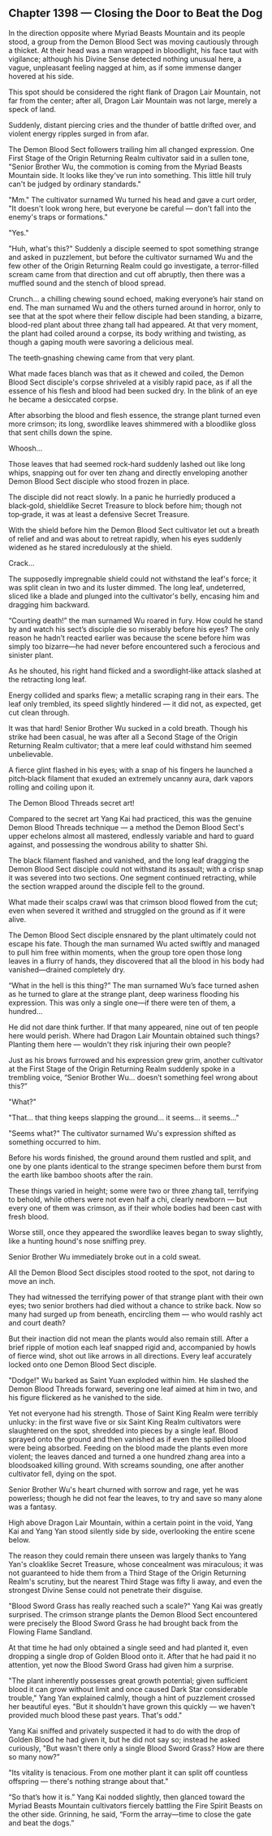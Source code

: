 ## Chapter 1398 — Closing the Door to Beat the Dog

In the direction opposite where Myriad Beasts Mountain and its people stood, a group from the Demon Blood Sect was moving cautiously through a thicket. At their head was a man wrapped in bloodlight, his face taut with vigilance; although his Divine Sense detected nothing unusual here, a vague, unpleasant feeling nagged at him, as if some immense danger hovered at his side.

This spot should be considered the right flank of Dragon Lair Mountain, not far from the center; after all, Dragon Lair Mountain was not large, merely a speck of land.

Suddenly, distant piercing cries and the thunder of battle drifted over, and violent energy ripples surged in from afar.

The Demon Blood Sect followers trailing him all changed expression. One First Stage of the Origin Returning Realm cultivator said in a sullen tone, "Senior Brother Wu, the commotion is coming from the Myriad Beasts Mountain side. It looks like they've run into something. This little hill truly can't be judged by ordinary standards."

"Mm." The cultivator surnamed Wu turned his head and gave a curt order, "It doesn't look wrong here, but everyone be careful — don't fall into the enemy's traps or formations."

"Yes."

"Huh, what's this?" Suddenly a disciple seemed to spot something strange and asked in puzzlement, but before the cultivator surnamed Wu and the few other of the Origin Returning Realm could go investigate, a terror-filled scream came from that direction and cut off abruptly, then there was a muffled sound and the stench of blood spread.

Crunch... a chilling chewing sound echoed, making everyone’s hair stand on end. The man surnamed Wu and the others turned around in horror, only to see that at the spot where their fellow disciple had been standing, a bizarre, blood-red plant about three zhang tall had appeared. At that very moment, the plant had coiled around a corpse, its body writhing and twisting, as though a gaping mouth were savoring a delicious meal.

The teeth‑gnashing chewing came from that very plant.

What made faces blanch was that as it chewed and coiled, the Demon Blood Sect disciple's corpse shriveled at a visibly rapid pace, as if all the essence of his flesh and blood had been sucked dry. In the blink of an eye he became a desiccated corpse.

After absorbing the blood and flesh essence, the strange plant turned even more crimson; its long, swordlike leaves shimmered with a bloodlike gloss that sent chills down the spine.

Whoosh...

Those leaves that had seemed rock‑hard suddenly lashed out like long whips, snapping out for over ten zhang and directly enveloping another Demon Blood Sect disciple who stood frozen in place.

The disciple did not react slowly. In a panic he hurriedly produced a black‑gold, shieldlike Secret Treasure to block before him; though not top‑grade, it was at least a defensive Secret Treasure.

With the shield before him the Demon Blood Sect cultivator let out a breath of relief and and was about to retreat rapidly, when his eyes suddenly widened as he stared incredulously at the shield.

Crack...

The supposedly impregnable shield could not withstand the leaf's force; it was split clean in two and its luster dimmed. The long leaf, undeterred, sliced like a blade and plunged into the cultivator's belly, encasing him and dragging him backward.

“Courting death!” the man surnamed Wu roared in fury. How could he stand by and watch his sect’s disciple die so miserably before his eyes? The only reason he hadn’t reacted earlier was because the scene before him was simply too bizarre—he had never before encountered such a ferocious and sinister plant.

As he shouted, his right hand flicked and a swordlight‑like attack slashed at the retracting long leaf.

Energy collided and sparks flew; a metallic scraping rang in their ears. The leaf only trembled, its speed slightly hindered — it did not, as expected, get cut clean through.

It was that hard! Senior Brother Wu sucked in a cold breath. Though his strike had been casual, he was after all a Second Stage of the Origin Returning Realm cultivator; that a mere leaf could withstand him seemed unbelievable.

A fierce glint flashed in his eyes; with a snap of his fingers he launched a pitch‑black filament that exuded an extremely uncanny aura, dark vapors rolling and coiling upon it.

The Demon Blood Threads secret art!

Compared to the secret art Yang Kai had practiced, this was the genuine Demon Blood Threads technique — a method the Demon Blood Sect's upper echelons almost all mastered, endlessly variable and hard to guard against, and possessing the wondrous ability to shatter Shi.

The black filament flashed and vanished, and the long leaf dragging the Demon Blood Sect disciple could not withstand its assault; with a crisp snap it was severed into two sections. One segment continued retracting, while the section wrapped around the disciple fell to the ground.

What made their scalps crawl was that crimson blood flowed from the cut; even when severed it writhed and struggled on the ground as if it were alive.

The Demon Blood Sect disciple ensnared by the plant ultimately could not escape his fate. Though the man surnamed Wu acted swiftly and managed to pull him free within moments, when the group tore open those long leaves in a flurry of hands, they discovered that all the blood in his body had vanished—drained completely dry.

“What in the hell is this thing?” The man surnamed Wu’s face turned ashen as he turned to glare at the strange plant, deep wariness flooding his expression. This was only a single one—if there were ten of them, a hundred…

He did not dare think further. If that many appeared, nine out of ten people here would perish. Where had Dragon Lair Mountain obtained such things? Planting them here — wouldn't they risk injuring their own people?

Just as his brows furrowed and his expression grew grim, another cultivator at the First Stage of the Origin Returning Realm suddenly spoke in a trembling voice, “Senior Brother Wu… doesn’t something feel wrong about this?”

"What?"

"That... that thing keeps slapping the ground... it seems... it seems..."

"Seems what?" The cultivator surnamed Wu's expression shifted as something occurred to him.

Before his words finished, the ground around them rustled and split, and one by one plants identical to the strange specimen before them burst from the earth like bamboo shoots after the rain.

These things varied in height; some were two or three zhang tall, terrifying to behold, while others were not even half a chi, clearly newborn — but every one of them was crimson, as if their whole bodies had been cast with fresh blood.

Worse still, once they appeared the swordlike leaves began to sway slightly, like a hunting hound's nose sniffing prey.

Senior Brother Wu immediately broke out in a cold sweat.

All the Demon Blood Sect disciples stood rooted to the spot, not daring to move an inch.

They had witnessed the terrifying power of that strange plant with their own eyes; two senior brothers had died without a chance to strike back. Now so many had surged up from beneath, encircling them — who would rashly act and court death?

But their inaction did not mean the plants would also remain still. After a brief ripple of motion each leaf snapped rigid and, accompanied by howls of fierce wind, shot out like arrows in all directions. Every leaf accurately locked onto one Demon Blood Sect disciple.

"Dodge!" Wu barked as Saint Yuan exploded within him. He slashed the Demon Blood Threads forward, severing one leaf aimed at him in two, and his figure flickered as he vanished to the side.

Yet not everyone had his strength. Those of Saint King Realm were terribly unlucky: in the first wave five or six Saint King Realm cultivators were slaughtered on the spot, shredded into pieces by a single leaf. Blood sprayed onto the ground and then vanished as if even the spilled blood were being absorbed. Feeding on the blood made the plants even more violent; the leaves danced and turned a one hundred zhang area into a bloodsoaked killing ground. With screams sounding, one after another cultivator fell, dying on the spot.

Senior Brother Wu's heart churned with sorrow and rage, yet he was powerless; though he did not fear the leaves, to try and save so many alone was a fantasy.

High above Dragon Lair Mountain, within a certain point in the void, Yang Kai and Yang Yan stood silently side by side, overlooking the entire scene below.

The reason they could remain there unseen was largely thanks to Yang Yan's cloaklike Secret Treasure, whose concealment was miraculous; it was not guaranteed to hide them from a Third Stage of the Origin Returning Realm's scrutiny, but the nearest Third Stage was fifty li away, and even the strongest Divine Sense could not penetrate their disguise.

"Blood Sword Grass has really reached such a scale?" Yang Kai was greatly surprised. The crimson strange plants the Demon Blood Sect encountered were precisely the Blood Sword Grass he had brought back from the Flowing Flame Sandland.

At that time he had only obtained a single seed and had planted it, even dropping a single drop of Golden Blood onto it. After that he had paid it no attention, yet now the Blood Sword Grass had given him a surprise.

"The plant inherently possesses great growth potential; given sufficient blood it can grow without limit and once caused Dark Star considerable trouble," Yang Yan explained calmly, though a hint of puzzlement crossed her beautiful eyes. "But it shouldn't have grown this quickly — we haven't provided much blood these past years. That's odd."

Yang Kai sniffed and privately suspected it had to do with the drop of Golden Blood he had given it, but he did not say so; instead he asked curiously, "But wasn't there only a single Blood Sword Grass? How are there so many now?"

"Its vitality is tenacious. From one mother plant it can split off countless offspring — there's nothing strange about that."

“So that’s how it is.” Yang Kai nodded slightly, then glanced toward the Myriad Beasts Mountain cultivators fiercely battling the Fire Spirit Beasts on the other side. Grinning, he said, “Form the array—time to close the gate and beat the dogs.”